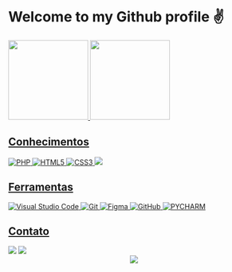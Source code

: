 <h1>Welcome to my Github profile ✌️</h1>

<div align="left">
   <a href="https://github.com/JSantosMoraes">
   <img height="160em" src="https://github-readme-stats.vercel.app/api?username=JSantosMoraes&show_icons=true&theme=midnight-purple&include_all_commits=true&count_private=true"/>
   <img height="160em" src="https://github-readme-stats.vercel.app/api/top-langs/?username=JSantosMoraes&layout=compact&langs_count=6&theme=midnight-purple"/>
</div>

<h2 align="left">Conhecimentos</h2>
<p align="left">
   <img src="https://img.shields.io/badge/PHP-777BB4?style=for-the-badge&logo=php&logoColor=white" alt="PHP">
   <img src="https://img.shields.io/badge/HTML5-%23E34F26.svg?style=for-the-badge&logo=html5&logoColor=white" alt="HTML5">
   <img src="https://img.shields.io/badge/CSS3-%231572B6.svg?style=for-the-badge&logo=css3&logoColor=white" alt="CSS3">
   <img src="https://img.shields.io/badge/Python-14354C?style=for-the-badge&logo=python&logoColor=white" alt"PYTHON">
</p>

<h2 align="left">Ferramentas</h2>
<p align="left">
   <img src="https://img.shields.io/badge/Visual%20Studio%20Code-0078d7.svg?style=for-the-badge&logo=visual-studio-code&logoColor=white" alt="Visual Studio Code">
   <img src="https://img.shields.io/badge/Git-%23F05033?style=for-the-badge&logo=git&logoColor=white" alt="Git">
   <img src="https://img.shields.io/badge/Figma-F24E1E?style=for-the-badge&logo=figma&logoColor=white" alt="Figma">
   <img src="https://img.shields.io/badge/GitHub-%23121011?style=for-the-badge&logo=github&logoColor=white" alt="GitHub">
   <img src="https://img.shields.io/badge/PyCharm-000000.svg?&style=for-the-badge&logo=PyCharm&logoColor=white" alt="PYCHARM">
</p>

<h2 align="left">Contato</h2>
<div align="left"> 
  <a href="mailto:jonassdmm@gmail.com"><img src="https://img.shields.io/badge/-Gmail-D14836?style=for-the-badge&logo=gmail&logoColor=white" target="_blank"></a>
   <a href="https://instagram.com/_js.moraes_" target="_blank"><img src="https://img.shields.io/badge/-Instagram-%23E4405F?style=for-the-badge&logo=instagram&logoColor=white" target="_blank"></a>
</div>

<div align="center">
  <img src="https://profile-counter.glitch.me/JSantosMoraes/count.svg?"  />
</div>

###


